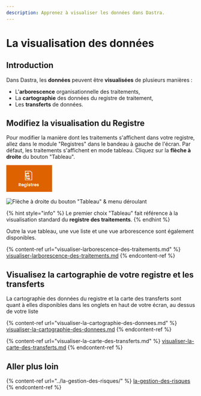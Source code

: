 ```yaml
---
description: Apprenez à visualiser les données dans Dastra.
---
```


# La visualisation des données

## Introduction

Dans Dastra, les **données** peuvent être **visualisées** de plusieurs manières :&#x20;

* L'**arborescence** organisationnelle des traitements,
* La **cartographie** des données du registre de traitement,
* Les **transferts** de données.

## Modifiez la visualisation du Registre

Pour modifier la manière dont les traitements s'affichent dans votre registre, allez dans le module "Registres" dans le bandeau à gauche de l'écran. Par défaut, les traitements s'affichent en mode tableau. Cliquez sur la **flèche à droite** du bouton "Tableau".

![Module "Registres"](<../../.gitbook/assets/image (199).png>)

![Flèche à droite du bouton "Tableau" & menu déroulant](<../../.gitbook/assets/Capture web\_4-5-2022\_95947\_app.dastra.eu.jpeg>)

{% hint style="info" %}
Le premier choix "Tableau" fait référence à la visualisation standard du **registre des traitements**.
{% endhint %}

Outre la vue tableau, une vue liste et une vue arborescence sont également disponibles.&#x20;

{% content-ref url="visualiser-larborescence-des-traitements.md" %}
[visualiser-larborescence-des-traitements.md](visualiser-larborescence-des-traitements.md)
{% endcontent-ref %}

## Visualisez la cartographie de votre registre et les transferts&#x20;

La cartographie des données du registre et la carte des transferts sont quant à elles disponibles dans les onglets en haut de votre écran, au dessus de votre liste&#x20;

{% content-ref url="visualiser-la-cartographie-des-donnees.md" %}
[visualiser-la-cartographie-des-donnees.md](visualiser-la-cartographie-des-donnees.md)
{% endcontent-ref %}

{% content-ref url="visualiser-la-carte-des-transferts.md" %}
[visualiser-la-carte-des-transferts.md](visualiser-la-carte-des-transferts.md)
{% endcontent-ref %}

## Aller plus loin

{% content-ref url="../la-gestion-des-risques/" %}
[la-gestion-des-risques](../la-gestion-des-risques/)
{% endcontent-ref %}

